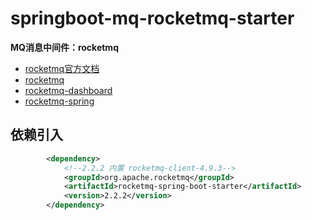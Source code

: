 # springboot-mq-rocketmq-starter

**MQ消息中间件：rocketmq**

- [rocketmq官方文档](https://rocketmq.apache.org/zh/)
- [rocketmq](https://github.com/apache/rocketmq)
- [rocketmq-dashboard](https://github.com/apache/rocketmq-dashboard)
- [rocketmq-spring](https://github.com/apache/rocketmq-spring)


## 依赖引入

```xml
        <dependency>
            <!--2.2.2 内置 rocketmq-client-4.9.3-->
            <groupId>org.apache.rocketmq</groupId>
            <artifactId>rocketmq-spring-boot-starter</artifactId>
            <version>2.2.2</version>
        </dependency>
```
